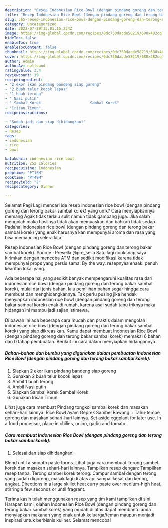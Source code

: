```yaml
---
description: "Resep Indonesian Rice Bowl (dengan pindang goreng dan terong bakar sambal korek) yang Lezat Sekali, Mantap"
title: "Resep Indonesian Rice Bowl (dengan pindang goreng dan terong bakar sambal korek) yang Lezat Sekali, Mantap"
slug: 365-resep-indonesian-rice-bowl-dengan-pindang-goreng-dan-terong-bakar-sambal-korek-yang-lezat-sekali-mantap
category: Uncategorized
date: 2022-07-29T15:01:16.234Z
image: https://img-global.cpcdn.com/recipes/0dc750dacde58219/680x482cq70/indonesian-rice-bowl-dengan-pindang-goreng-dan-terong-bakar-sambal-korek-foto-resep-utama.jpg
hideToc: false
enableToc: true
enableTocContent: false
thumbnail: https://img-global.cpcdn.com/recipes/0dc750dacde58219/680x482cq70/indonesian-rice-bowl-dengan-pindang-goreng-dan-terong-bakar-sambal-korek-foto-resep-utama.jpg
cover: https://img-global.cpcdn.com/recipes/0dc750dacde58219/680x482cq70/indonesian-rice-bowl-dengan-pindang-goreng-dan-terong-bakar-sambal-korek-foto-resep-utama.jpg
author: Admin
authorAv: notfound
ratingvalue: 3.4
reviewcount: 19
recipeingredient:
- "2 ekor ikan pindang bandeng siap goreng"
- "2 buah telur kocok lepas"
- "1 buah terong"
- " Nasi putih"
- " Sambal Korek                      Sambal Korek"
- "Irisan Timun"
recipeinstructions:

- "Sudah jadi dan siap dihidangkan!"
categories:
- Resep
tags:
- indonesian
- rice
- bowl

katakunci: indonesian rice bowl 
nutrition: 252 calories
recipecuisine: Indonesian
preptime: "PT15M"
cooktime: "PT49M"
recipeyield: "2"
recipecategory: Dinner

---
```



Selamat Pagi Lagi mencari ide resep indonesian rice bowl (dengan pindang goreng dan terong bakar sambal korek) yang unik? Cara menyiapkannya memang Agak tidak terlalu sulit namun tidak gampang juga. Jika salah mengolah maka hasilnya tidak akan memuaskan dan bahkan tidak sedap. Padahal indonesian rice bowl (dengan pindang goreng dan terong bakar sambal korek) yang enak harusnya kan mempunyai aroma dan rasa yang bisa memancing selera kita.


Resep Indonesian Rice Bowl (dengan pindang goreng dan terong bakar sambal korek). Source : Presella @pre_sella Satu lagi cooksnap saya kirimkan dengan mencoba ATM dan sedikit modifikasi karena tidak mempunyai props yang persis sama. By the way. resepnyaa enaak. penuh kearifan lokal yang.

Ada beberapa hal yang sedikit banyak mempengaruhi kualitas rasa dari indonesian rice bowl (dengan pindang goreng dan terong bakar sambal korek), mulai dari jenis bahan, lalu pemilihan bahan segar hingga cara membuat dan menghidangkannya. Tak perlu pusing jika hendak menyiapkan indonesian rice bowl (dengan pindang goreng dan terong bakar sambal korek) enak di rumah, karena asal sudah tahu triknya maka hidangan ini mampu jadi sajian istimewa.


Di bawah ini ada beberapa cara mudah dan praktis dalam mengolah indonesian rice bowl (dengan pindang goreng dan terong bakar sambal korek) yang siap dikreasikan. Kamu dapat membuat Indonesian Rice Bowl (dengan pindang goreng dan terong bakar sambal korek) memakai 6 bahan dan 0 tahap pembuatan. Berikut ini cara dalam menyiapkan hidangannya.

<!--inarticleads1-->

##### Bahan-bahan dan bumbu yang digunakan dalam pembuatan Indonesian Rice Bowl (dengan pindang goreng dan terong bakar sambal korek):

1. Siapkan 2 ekor ikan pindang bandeng siap goreng
1. Gunakan 2 buah telur kocok lepas
1. Ambil 1 buah terong
1. Ambil  Nasi putih
1. Siapkan  Sambal Korek                      Sambal Korek
1. Gunakan Irisan Timun


Lihat juga cara membuat Pindang tongkol sambal korek dan masakan sehari-hari lainnya. Rice Bowl Ayam Geprek Sambel Bawang + Tahu-tempe goreng dan masakan sehari-hari lainnya. Set aside eggplant for later use. In a food processor, place in chilies, onion, garlic and tomato. 

<!--inarticleads2-->

##### Cara membuat Indonesian Rice Bowl (dengan pindang goreng dan terong bakar sambal korek):


1. Selesai dan siap dihidangkan!

Blend until a smooth paste forms. Lihat juga cara membuat Terong sambel korek dan masakan sehari-hari lainnya. Tampilkan resep dengan: Tampilkan resep tanpa: Terong sambel korek terong. Campur sambal dengan terong yang sudah digoreng, masak lagi di atas api sampai kesat dan kering, angkat. Directions In a large skillet heat curry paste over medium-high heat, stirring a few seconds or until fragrant. 

Terima kasih telah menggunakan resep yang tim kami tampilkan di sini. Harapan kami, olahan Indonesian Rice Bowl (dengan pindang goreng dan terong bakar sambal korek) yang mudah di atas dapat membantu anda menyiapkan makanan yang enak untuk keluarga/teman maupun menjadi inspirasi untuk berbisnis kuliner. Selamat mencoba!
